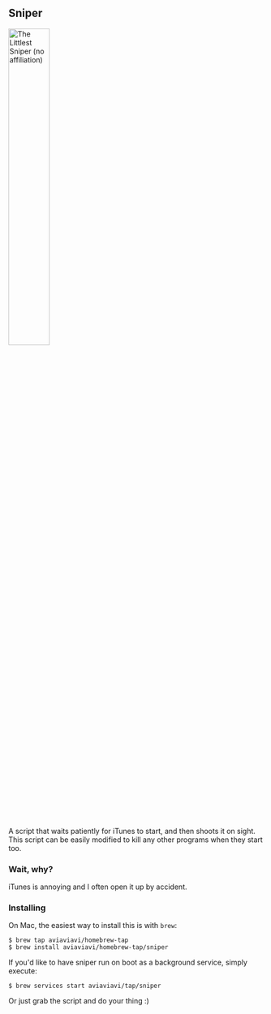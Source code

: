 ## Sniper

<img src="https://i.imgur.com/fXXyXr9.jpg" alt="The Littlest Sniper (no affiliation)" width="40%"> 

A script that waits patiently for iTunes to start, and then shoots it on sight. This script can be easily modified to kill any other programs when they start too. 

### Wait, why?

iTunes is annoying and I often open it up by accident.

### Installing

On Mac, the easiest way to install this is with `brew`:

```
$ brew tap aviaviavi/homebrew-tap
$ brew install aviaviavi/homebrew-tap/sniper
```

If you'd like to have sniper run on boot as a background service, simply execute:

```
$ brew services start aviaviavi/tap/sniper
```

Or just grab the script and do your thing :)
